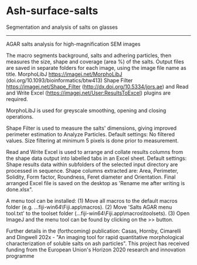 # Ash-surface-salts
Segmentation and analysis of salts on glasses

***********************************************************************
AGAR salts analysis for high-magnification SEM images

The macro segments background, salts and adhering particles, then measures the size, shape and coverage (area %) of the salts.
Output files are saved in separate folders for each image, using the image file name as title.
MorphoLibJ https://imagej.net/MorphoLibJ (doi.org/10.1093/bioinformatics/btw413) Shape Filter https://imagej.net/Shape_Filter (http://dx.doi.org/10.5334/jors.ae) and Read and Write Excel (https://imagej.net/User:ResultsToExcel) plugins are required.

MorphoLibJ is used for greyscale smoothing, opening and closing operations.

Shape Filter is used to measure the salts' dimensions, giving improved perimeter estimation to Analyze Particles.
Default settings: No filtered values. Size filtering at minimum 5 pixels is done prior to measurement.

Read and Write Excel is used to arrange and collate results columns from the shape data output into labelled tabs in an Excel sheet. 
Default settings: Shape results data within subfolders of the selected input directory are processed in sequence. 
Shape columns extracted are: Area, Perimeter, Solidity, Form factor, Roundness, Feret diameter and Orientation.
Final arranged Excel file is saved on the desktop as 'Rename me after writing is done.xlsx".

A menu tool can be installed: (1) Move all macros to the default macros folder (e.g. ...fiji-win64\Fiji.app\macros). (2) Move 'Salts AGAR menu tool.txt' to the toolset folder (...fiji-win64\Fiji.app\macros\toolsets). (3) Open ImageJ and the menu tool can be found by clicking on the >> button.

Further details in the (forthcoming) publication:
Casas, Hornby, Cimarelli and Dingwell 202x - "An imaging tool for rapid quantitative morphological characterization of soluble salts on ash particles".
This project has received funding from the European Union's Horizon 2020 research and innovation programme
